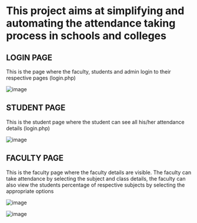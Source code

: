 <H1>This project aims at simplifying and automating the attendance taking process in schools and colleges</H1>

<H2>LOGIN PAGE</H2>
<p>This is the page where the faculty, students and admin login to their respective pages (login.php)</p>

![image](https://github.com/harsha20031019/attendance-management-system/assets/83836751/e0eafedd-85ae-41ae-8215-29d972139002)

<H2>STUDENT PAGE</H2>
<p>This is the student page where the student can see all his/her attendance details (login.php)</p>

![image](https://github.com/harsha20031019/attendance-management-system/assets/83836751/d923a2ba-4f57-4af9-87d1-291c7f1ae91e)

<H2>FACULTY PAGE</H2>
<P>This is the faculty page where the faculty details are visible. The faculty can take attendance by selecting the subject and class details, the faculty can also view the students percentage of respective subjects by selecting the appropriate options</P>

![image](https://github.com/harsha20031019/attendance-management-system/assets/83836751/f94b5995-e17c-470b-92e7-94f2b2a8704a)

![image](https://github.com/harsha20031019/attendance-management-system/assets/83836751/9fdd2c41-3a52-457d-b28d-8c7b538ec52b)



